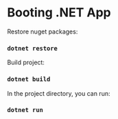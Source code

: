 # Booting .NET App

Restore nuget packages:

### `dotnet restore`

Build project:

### `dotnet build`

In the project directory, you can run:

### `dotnet run`